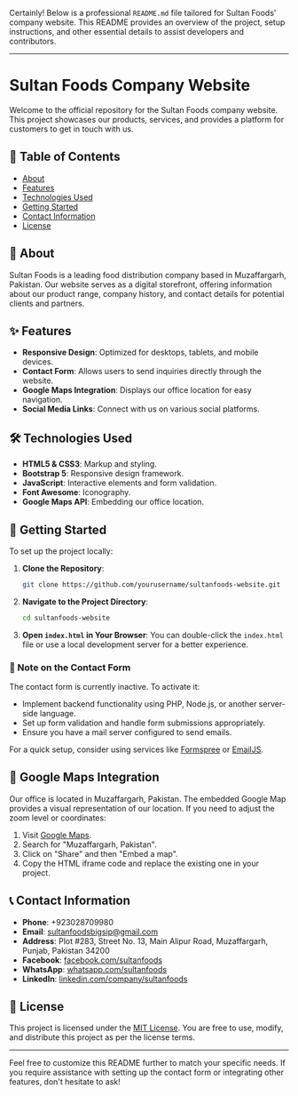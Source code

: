 Certainly! Below is a professional `README.md` file tailored for Sultan Foods' company website. This README provides an overview of the project, setup instructions, and other essential details to assist developers and contributors.

---

# Sultan Foods Company Website

Welcome to the official repository for the Sultan Foods company website. This project showcases our products, services, and provides a platform for customers to get in touch with us.

## 📌 Table of Contents

- [About](#about)
- [Features](#features)
- [Technologies Used](#technologies-used)
- [Getting Started](#getting-started)
- [Contact Information](#contact-information)
- [License](#license)

## 📖 About

Sultan Foods is a leading food distribution company based in Muzaffargarh, Pakistan. Our website serves as a digital storefront, offering information about our product range, company history, and contact details for potential clients and partners.

## ✨ Features

- **Responsive Design**: Optimized for desktops, tablets, and mobile devices.
- **Contact Form**: Allows users to send inquiries directly through the website.
- **Google Maps Integration**: Displays our office location for easy navigation.
- **Social Media Links**: Connect with us on various social platforms.

## 🛠 Technologies Used

- **HTML5 & CSS3**: Markup and styling.
- **Bootstrap 5**: Responsive design framework.
- **JavaScript**: Interactive elements and form validation.
- **Font Awesome**: Iconography.
- **Google Maps API**: Embedding our office location.

## 🚀 Getting Started

To set up the project locally:

1. **Clone the Repository**:
   ```bash
   git clone https://github.com/yourusername/sultanfoods-website.git
   ```
2. **Navigate to the Project Directory**:
   ```bash
   cd sultanfoods-website
   ```
3. **Open `index.html` in Your Browser**:
   You can double-click the `index.html` file or use a local development server for a better experience.

### 📌 Note on the Contact Form

The contact form is currently inactive. To activate it:

- Implement backend functionality using PHP, Node.js, or another server-side language.
- Set up form validation and handle form submissions appropriately.
- Ensure you have a mail server configured to send emails.

For a quick setup, consider using services like [Formspree](https://formspree.io/) or [EmailJS](https://www.emailjs.com/).

## 📍 Google Maps Integration

Our office is located in Muzaffargarh, Pakistan. The embedded Google Map provides a visual representation of our location. If you need to adjust the zoom level or coordinates:

1. Visit [Google Maps](https://www.google.com/maps).
2. Search for "Muzaffargarh, Pakistan".
3. Click on "Share" and then "Embed a map".
4. Copy the HTML iframe code and replace the existing one in your project.

## 📞 Contact Information

- **Phone**: +923028709980
- **Email**: sultanfoodsbigsip@gmail.com
- **Address**: Plot #283, Street No. 13, Main Alipur Road, Muzaffargarh, Punjab, Pakistan 34200
- **Facebook**: [facebook.com/sultanfoods](https://www.facebook.com/share/18wJ2gR9rJ/)
- **WhatsApp**: [whatsapp.com/sultanfoods]([https://www.twitter.com/sultanfoods](https://wa.me/?text=Check%20out%20this%20link%20to%20Sultan%20Foods!))
- **LinkedIn**: [linkedin.com/company/sultanfoods]([https://www.linkedin.com/company/sultanfoods](https://www.instagram.com/sultan_the_food_experts?igsh=MWdoNTJyaWU3OXhiOA==))

## 📄 License

This project is licensed under the [MIT License](LICENSE). You are free to use, modify, and distribute this project as per the license terms.

---

Feel free to customize this README further to match your specific needs. If you require assistance with setting up the contact form or integrating other features, don't hesitate to ask! 
